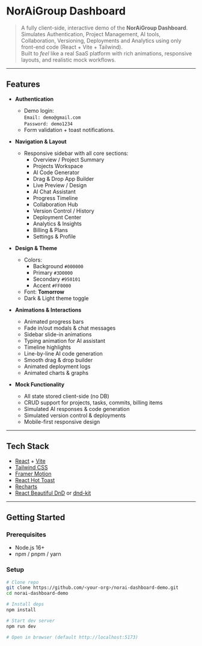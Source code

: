# NorAiGroup Dashboard

> A fully client-side, interactive demo of the **NorAiGroup Dashboard**.  
> Simulates Authentication, Project Management, AI tools, Collaboration, Versioning, Deployments and Analytics using only front-end code (React + Vite + Tailwind).  
> Built to *feel* like a real SaaS platform with rich animations, responsive layouts, and realistic mock workflows.

---

##  Features

- **Authentication**
  - Demo login:  
    `Email: demo@gmail.com`  
    `Password: demo1234`
  - Form validation + toast notifications.

- **Navigation & Layout**
  - Responsive sidebar with all core sections:
    - Overview / Project Summary  
    - Projects Workspace  
    - AI Code Generator  
    - Drag & Drop App Builder  
    - Live Preview / Design  
    - AI Chat Assistant  
    - Progress Timeline  
    - Collaboration Hub  
    - Version Control / History  
    - Deployment Center  
    - Analytics & Insights  
    - Billing & Plans  
    - Settings & Profile  

- **Design & Theme**
  - Colors:  
    - Background `#000000`  
    - Primary `#3D0000`  
    - Secondary `#950101`  
    - Accent `#FF0000`  
  - Font: **Tomorrow**
  - Dark & Light theme toggle

- **Animations & Interactions**
  - Animated progress bars  
  - Fade in/out modals & chat messages  
  - Sidebar slide-in animations  
  - Typing animation for AI assistant  
  - Timeline highlights  
  - Line-by-line AI code generation  
  - Smooth drag & drop builder  
  - Animated deployment logs  
  - Animated charts & graphs  

- **Mock Functionality**
  - All state stored client-side (no DB)  
  - CRUD support for projects, tasks, commits, billing items  
  - Simulated AI responses & code generation  
  - Simulated version control & deployments  
  - Mobile-first responsive design  

---

##  Tech Stack

- [React](https://react.dev/) + [Vite](https://vitejs.dev/)  
- [Tailwind CSS](https://tailwindcss.com/)  
- [Framer Motion](https://www.framer.com/motion/)  
- [React Hot Toast](https://react-hot-toast.com/)  
- [Recharts](https://recharts.org/)  
- [React Beautiful DnD](https://github.com/atlassian/react-beautiful-dnd) or [dnd-kit](https://dndkit.com/)  

---

##  Getting Started

### Prerequisites
- Node.js 16+  
- npm / pnpm / yarn  

### Setup
```bash
# Clone repo
git clone https://github.com/<your-org>/norai-dashboard-demo.git
cd norai-dashboard-demo

# Install deps
npm install

# Start dev server
npm run dev

# Open in browser (default http://localhost:5173)
